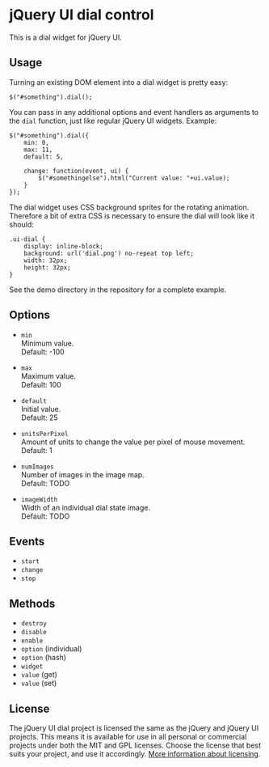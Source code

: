 jQuery UI dial control
======================

This is a dial widget for jQuery UI.

Usage
-----

Turning an existing DOM element into a dial widget is pretty easy:

	$("#something").dial();

You can pass in any additional options and event handlers as arguments to the `dial` function, just like regular jQuery UI widgets. Example:

	$("#something").dial({
		min: 0,
		max: 11,
		default: 5,
		
		change: function(event, ui) {
			$("#somethingelse").html("Current value: "+ui.value);
		}
	});

The dial widget uses CSS background sprites for the rotating animation. Therefore a bit of extra CSS is necessary to ensure the dial will look like it should:

	.ui-dial {
		display: inline-block;
		background: url('dial.png') no-repeat top left;
		width: 32px;
		height: 32px;
	}

See the demo directory in the repository for a complete example.

Options
-------

 * `min`  
   Minimum value.  
   Default: -100

 * `max`  
   Maximum value.  
   Default: 100

 * `default`  
   Initial value.  
   Default: 25

 * `unitsPerPixel`  
   Amount of units to change the value per pixel of mouse movement.  
   Default: 1

 * `numImages`  
   Number of images in the image map.  
   Default: TODO

 * `imageWidth`  
   Width of an individual dial state image.  
   Default: TODO

Events
------

 * `start`
 * `change`
 * `stop`

Methods
-------

 * `destroy`
 * `disable`
 * `enable`
 * `option` (individual)
 * `option` (hash)
 * `widget`
 * `value` (get)
 * `value` (set)

License
-------

The jQuery UI dial project is licensed the same as the jQuery and jQuery UI projects. This means it is available for use in all personal or commercial projects under both the MIT and GPL licenses. Choose the license that best suits your project, and use it accordingly. [More information about licensing](http://jquery.org/license).
